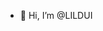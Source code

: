 - 👋 Hi, I’m @LILDUI

<!---
LILDUI/LILDUI is a ✨ special ✨ repository because its `README.md` (this file) appears on your GitHub profile.
You can click the Preview link to take a look at your changes.
--->
